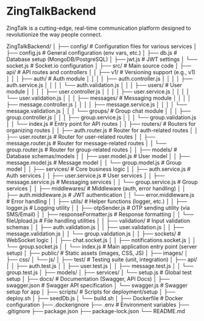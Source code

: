 # ZingTalkBackend
ZingTalk is a cutting-edge, real-time communication platform designed to revolutionize the way people connect. 

ZingTalkBackend/
│
├── config/                         # Configuration files for various services
│   ├── config.js                   # General configuration (env vars, etc.)
│   ├── db.js                       # Database setup (MongoDB/PostgreSQL)
│   ├── jwt.js                      # JWT settings
│   └── socket.js                   # Socket.io configuration
│
├── src/                            # Main source code
│   ├── api/                        # API routes and controllers
│   │   ├── v1/                     # Versioning support (e.g., v1)
│   │   │   ├── auth/               # Auth module
│   │   │   │   ├── auth.controller.js
│   │   │   │   ├── auth.service.js
│   │   │   │   └── auth.validation.js
│   │   │   ├── users/              # User module
│   │   │   │   ├── user.controller.js
│   │   │   │   ├── user.service.js
│   │   │   │   └── user.validation.js
│   │   │   ├── messages/           # Messaging module
│   │   │   │   ├── message.controller.js
│   │   │   │   ├── message.service.js
│   │   │   │   └── message.validation.js
│   │   │   └── groups/             # Group chat module
│   │   │       ├── group.controller.js
│   │   │       ├── group.service.js
│   │   │       └── group.validation.js
│   │   └── index.js                # Entry point for API routes
│
│   ├── routers/                    # Routers for organizing routes
│   │   ├── auth.router.js          # Router for auth-related routes
│   │   ├── user.router.js          # Router for user-related routes
│   │   ├── message.router.js       # Router for message-related routes
│   │   └── group.router.js         # Router for group-related routes
│
│   ├── models/                     # Database schemas/models
│   │   ├── user.model.js           # User model
│   │   ├── message.model.js        # Message model
│   │   └── group.model.js          # Group model
│
│   ├── services/                   # Core business logic
│   │   ├── auth.service.js         # Auth services
│   │   ├── user.service.js         # User services
│   │   ├── message.service.js      # Messaging services
│   │   └── group.service.js        # Group services
│
│   ├── middlewares/                # Middleware (auth, error handling)
│   │   ├── auth.middleware.js      # JWT authentication
│   │   └── error.middleware.js     # Error handling
│
│   ├── utils/                      # Helper functions (logger, etc.)
│   │   ├── logger.js               # Logging utility
│   │   ├── otpSender.js            # OTP sending utility (via SMS/Email)
│   │   ├── responseFormatter.js    # Response formatting
│   │   └── fileUpload.js           # File handling utilities
│
│   ├── validation/                 # Input validation schemas
│   │   ├── auth.validation.js
│   │   ├── user.validation.js
│   │   ├── message.validation.js
│   │   └── group.validation.js
│
│   ├── sockets/                    # WebSocket logic
│   │   ├── chat.socket.js
│   │   ├── notifications.socket.js
│   │   └── group.socket.js
│
│   └── index.js                    # Main application entry point (server setup)
│
├── public/                         # Static assets (images, CSS, JS)
│   ├── images/
│   ├── css/
│   └── js/
│
├── test/                           # Testing suite (unit, integration)
│   ├── api/
│   │   ├── auth.test.js
│   │   ├── user.test.js
│   │   ├── message.test.js
│   │   └── group.test.js
│   ├── models/
│   ├── services/
│   └── setup.js                    # Global test setup
│
├── docs/                           # Documentation (Swagger, API Docs)
│   ├── swagger.json                # Swagger API specification
│   └── swagger.js                  # Swagger setup for app
│
├── scripts/                        # Scripts for deployment/setup
│   ├── deploy.sh
│   ├── seedDb.js
│   └── build.sh
│
├── Dockerfile                      # Docker configuration
├── .dockerignore
├── .env                            # Environment variables
├── .gitignore
├── package.json
├── package-lock.json
└── README.md
